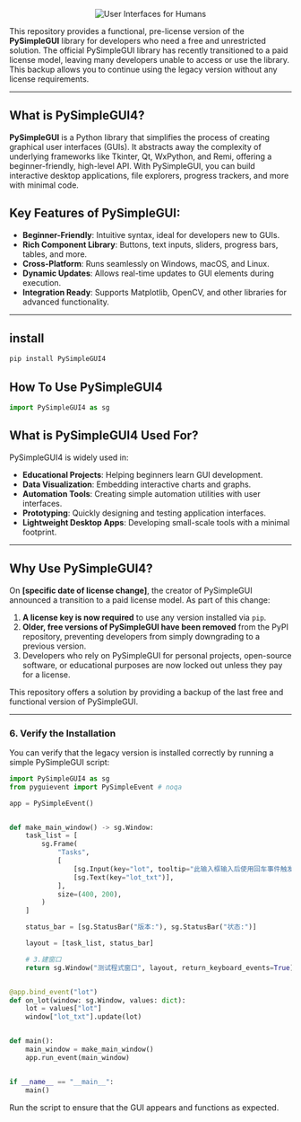 <p align="center">
  <img src="https://raw.githubusercontent.com/PySimpleGUI/PySimpleGUI/master/images/for_readme/Logo%20with%20text%20for%20GitHub%20Top.png" alt="User Interfaces for Humans">
</p>

This repository provides a functional, pre-license version of the **PySimpleGUI** library for developers who need a free and unrestricted solution. The official PySimpleGUI library has recently transitioned to a paid license model, leaving many developers unable to access or use the library. This backup allows you to continue using the legacy version without any license requirements.

---

## What is PySimpleGUI4?

**PySimpleGUI** is a Python library that simplifies the process of creating graphical user interfaces (GUIs). It abstracts away the complexity of underlying frameworks like Tkinter, Qt, WxPython, and Remi, offering a beginner-friendly, high-level API. With PySimpleGUI, you can build interactive desktop applications, file explorers, progress trackers, and more with minimal code.


## Key Features of PySimpleGUI:
- **Beginner-Friendly**: Intuitive syntax, ideal for developers new to GUIs.
- **Rich Component Library**: Buttons, text inputs, sliders, progress bars, tables, and more.
- **Cross-Platform**: Runs seamlessly on Windows, macOS, and Linux.
- **Dynamic Updates**: Allows real-time updates to GUI elements during execution.
- **Integration Ready**: Supports Matplotlib, OpenCV, and other libraries for advanced functionality.

---

## install
~~~bash
pip install PySimpleGUI4
~~~
## How To Use PySimpleGUI4
~~~python
import PySimpleGUI4 as sg
~~~

## What is PySimpleGUI4 Used For?

PySimpleGUI4 is widely used in:
- **Educational Projects**: Helping beginners learn GUI development.
- **Data Visualization**: Embedding interactive charts and graphs.
- **Automation Tools**: Creating simple automation utilities with user interfaces.
- **Prototyping**: Quickly designing and testing application interfaces.
- **Lightweight Desktop Apps**: Developing small-scale tools with a minimal footprint.

---

## Why Use PySimpleGUI4?

On **[specific date of license change]**, the creator of PySimpleGUI announced a transition to a paid license model. As part of this change:
1. **A license key is now required** to use any version installed via `pip`.
2. **Older, free versions of PySimpleGUI have been removed** from the PyPI repository, preventing developers from simply downgrading to a previous version.
3. Developers who rely on PySimpleGUI for personal projects, open-source software, or educational purposes are now locked out unless they pay for a license.

This repository offers a solution by providing a backup of the last free and functional version of PySimpleGUI.

---


### **6. Verify the Installation**

You can verify that the legacy version is installed correctly by running a simple PySimpleGUI script:

```python
import PySimpleGUI4 as sg
from pyguievent import PySimpleEvent # noqa

app = PySimpleEvent()


def make_main_window() -> sg.Window:
    task_list = [
        sg.Frame(
            "Tasks",
            [
                [sg.Input(key="lot", tooltip="此输入框输入后使用回车事件触发")],
                [sg.Text(key="lot_txt")],
            ],
            size=(400, 200),
        )
    ]

    status_bar = [sg.StatusBar("版本:"), sg.StatusBar("状态:")]

    layout = [task_list, status_bar]

    # 3.建窗口
    return sg.Window("测试程式窗口", layout, return_keyboard_events=True)


@app.bind_event("lot")
def on_lot(window: sg.Window, values: dict):
    lot = values["lot"]
    window["lot_txt"].update(lot)


def main():
    main_window = make_main_window()
    app.run_event(main_window)


if __name__ == "__main__":
    main()
```

Run the script to ensure that the GUI appears and functions as expected.
